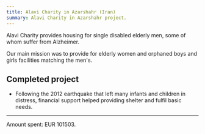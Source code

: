 ```yaml
---
title: Alavi Charity in Azarshahr (Iran)
summary: Alavi Charity in Azarshahr project.
---
```


Alavi Charity provides housing for single disabled elderly men, some of whom suffer from Alzheimer.

Our main mission was to provide for elderly women and orphaned boys and girls facilities matching the men's.

## Completed project

- Following the 2012 earthquake that left many infants and children in distress, financial support helped providing shelter and fulfil basic needs.

---

Amount spent: EUR 101503.

